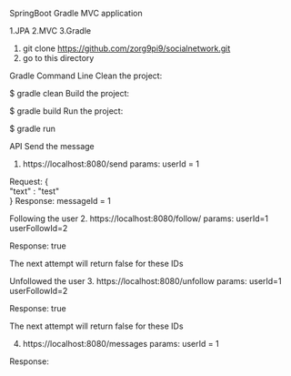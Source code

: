 

SpringBoot Gradle MVC application

1.JPA
2.MVC
3.Gradle

1. git clone https://github.com/zorg9pi9/socialnetwork.git
2. go to this directory

Gradle Command Line
Clean the project:

$ gradle clean
Build the project:

$ gradle build
Run the project:

$ gradle run

API
Send the message
1. https://localhost:8080/send
params:
userId = 1

Request:
{	
  "text" : "test"	
}
Response:
messageId = 1

Following the user
2. https://localhost:8080/follow/
params: 
userId=1
userFollowId=2

Response:
true 

The next attempt will return false for these IDs

Unfollowed the user
3. https://localhost:8080/unfollow
params: 
userId=1
userFollowId=2

Response:
true

The next attempt will return false for these IDs

4. https://localhost:8080/messages
params:
userId = 1

Response:

